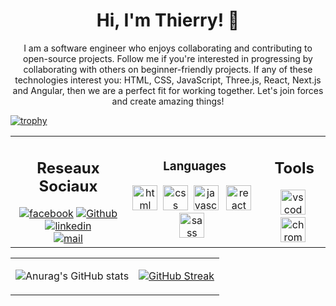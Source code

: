 <h1 align="center"> Hi, I'm Thierry! 👋</h1>
<p align="center">I am a software engineer who enjoys collaborating and contributing to open-source projects. Follow me if you're interested in progressing by collaborating with others on beginner-friendly projects. If any of these technologies interest you: HTML, CSS, JavaScript, Three.js, React, Next.js and Angular, then we are a perfect fit for working together. Let's join forces and create amazing things!
</p>

[![trophy](https://github-profile-trophy.vercel.app/?username=ThierryRakotomanana&theme=algolia)](https://github.com/ryo-ma/github-profile-trophy)

<table width = "600px" align="center">
    <tr>
        <td>
            <h2 align = "center"> Reseaux Sociaux</h2> 
              <div id="badges" align = "center">
                <a href="https://web.facebook.com/prosperthierry.rakotomanana"><img src="https://img.shields.io/badge/Facebook-blue?logo=facebook&logoColor=white&style=for-the-badge" alt="facebook"></a>
                <a href="https://github.com/ThierryRakotomanana"><img src="https://img.shields.io/badge/Github-orange?logo=github&logoColor=black&style=for-the-badge"alt="Github"></a> <br>
                <a href="https://www.linkedin.com/in/prosper-thierry-rakotomanana-1a33b215b"><img src="https://img.shields.io/badge/Linkedin-blue?logo=linkedin&logoColor=white&style=for-the-badge" alt="linkedin"></a> <br>
                <a href="http://ThierryRakt@gmail.com"><img src="https://img.shields.io/badge/E.Mail-red?logo=mail&logoColor=red&style=for-the-badge" alt="mail"></a>
                <!-- <img src="https://komarev.com/ghpvc/?username=ThierryRakotomanana&style=for-the-badge"> -->
            </div>
        </td>
        <td>
            <h3 align = "center">Languages</h3>
            <div id="tecno" align="center">
            <img src="https://cdn.jsdelivr.net/gh/devicons/devicon/icons/html5/html5-plain-wordmark.svg" alt="html" width="40"/>&nbsp;
            <img src="https://cdn.jsdelivr.net/gh/devicons/devicon/icons/css3/css3-plain-wordmark.svg" alt="css" width="40" />&nbsp;
            <img src="https://cdn.jsdelivr.net/gh/devicons/devicon/icons/javascript/javascript-original.svg" alt="javascript" width="40"/> &nbsp; 
            <img src="https://cdn.jsdelivr.net/gh/devicons/devicon/icons/react/react-original-wordmark.svg" alt="react" width="40"/> &nbsp;
            <img src="https://cdn.jsdelivr.net/gh/devicons/devicon/icons/sass/sass-original.svg" alt="sass" width="40"/> &nbsp;
            </div>
        <td>
            <div align = "center">
                <h2>Tools</h2>
                <img src="https://cdn.jsdelivr.net/gh/devicons/devicon/icons/vscode/vscode-original-wordmark.svg" alt="vs code" width="40" />&nbsp;
                <img src="https://cdn.jsdelivr.net/gh/devicons/devicon/icons/chrome/chrome-original.svg" alt="chrome" width="40" />&nbsp;
            </div>
        </td>
    </tr>
</table>
<table align="center">
</div>
<tr>
<td >

![Anurag's GitHub stats](https://github-readme-stats.vercel.app/api?username=ThierryRakotomanana&show_icons=true&theme=github_dark)
</td>
<td>

[![GitHub Streak](https://streak-stats.demolab.com?user=ThierryRakotomanana&theme=github_dark_blue&card_width=497)](https://git.io/streak-stats)
</td>
</tr>
</table>